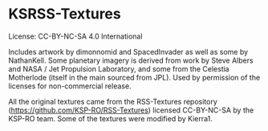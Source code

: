 # KSRSS-Textures

License: CC-BY-NC-SA 4.0 International

Includes artwork by dimonnomid and SpacedInvader as well as some by NathanKell.
Some planetary imagery is derived from work by Steve Albers and NASA / Jet Propulsion Laboratory, and some from the Celestia Motherlode (itself in the main sourced from JPL). Used by permission of the licenses for non-commercial release.


All the original textures came from the RSS-Textures repository (https://github.com/KSP-RO/RSS-Textures) licensed CC-BY-NC-SA by the KSP-RO team.
Some of the textures were modified by Kierra1.

